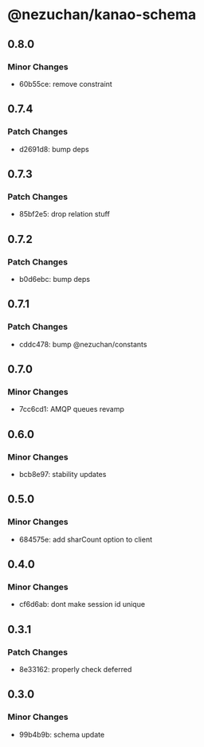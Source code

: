 # @nezuchan/kanao-schema

## 0.8.0

### Minor Changes

- 60b55ce: remove constraint

## 0.7.4

### Patch Changes

- d2691d8: bump deps

## 0.7.3

### Patch Changes

- 85bf2e5: drop relation stuff

## 0.7.2

### Patch Changes

- b0d6ebc: bump deps

## 0.7.1

### Patch Changes

- cddc478: bump @nezuchan/constants

## 0.7.0

### Minor Changes

- 7cc6cd1: AMQP queues revamp

## 0.6.0

### Minor Changes

- bcb8e97: stability updates

## 0.5.0

### Minor Changes

- 684575e: add sharCount option to client

## 0.4.0

### Minor Changes

- cf6d6ab: dont make session id unique

## 0.3.1

### Patch Changes

- 8e33162: properly check deferred

## 0.3.0

### Minor Changes

- 99b4b9b: schema update
